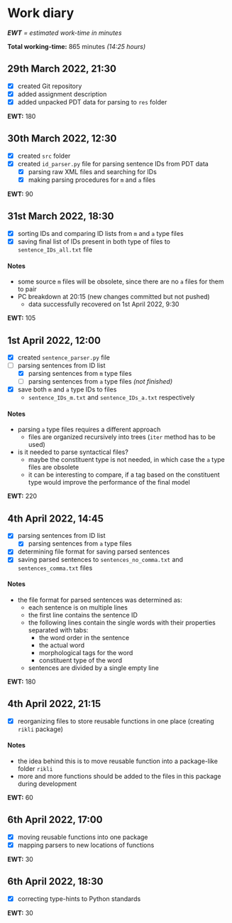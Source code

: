 # Work diary

***EWT** = estimated work-time in minutes*

**Total working-time:** 865 minutes *(14:25 hours)*

## 29th March 2022, 21:30

- [x] created Git repository
- [x] added assignment description
- [x] added unpacked PDT data for parsing to <code>res</code> folder

**EWT:** 180

## 30th March 2022, 12:30

- [x] created <code>src</code> folder
- [x] created <code>id_parser.py</code> file for parsing sentence IDs from PDT data
    - [x] parsing raw XML files and searching for IDs
    - [x] making parsing procedures for <code>m</code> and <code>a</code> files

**EWT:** 90

## 31st March 2022, 18:30

- [x] sorting IDs and comparing ID lists from <code>m</code> and <code>a</code> type files
- [x] saving final list of IDs present in both type of files to <code>sentence_IDs_all.txt</code> file

#### Notes

- some source <code>m</code> files will be obsolete, since there are no <code>a</code> files for them to pair
- PC breakdown at 20:15 (new changes committed but not pushed)
    - data successfully recovered on 1st April 2022, 9:30

**EWT:** 105

## 1st April 2022, 12:00

- [x] created <code>sentence_parser.py</code> file
- [ ] parsing sentences from ID list
    - [x] parsing sentences from <code>m</code> type files
    - [ ] parsing sentences from <code>a</code> type files *(not finished)*
- [x] save both <code>m</code> and <code>a</code> type IDs to files
    - <code>sentence_IDs_m.txt</code> and <code>sentence_IDs_a.txt</code> respectively

#### Notes

- parsing <code>a</code> type files requires a different approach
    - files are organized recursively into trees (<code>iter</code> method has to be used)
- is it needed to parse syntactical files?
    - maybe the constituent type is not needed, in which case the <code>a</code> type files are obsolete
    - it can be interesting to compare, if a tag based on the constituent type would improve the performance of the
      final model

**EWT:** 220

## 4th April 2022, 14:45

- [x] parsing sentences from ID list
    - [x] parsing sentences from <code>a</code> type files
- [x] determining file format for saving parsed sentences
- [x] saving parsed sentences to <code>sentences_no_comma.txt</code> and <code>sentences_comma.txt</code> files

#### Notes

- the file format for parsed sentences was determined as:
    - each sentence is on multiple lines
    - the first line contains the sentence ID
    - the following lines contain the single words with their properties separated with tabs:
        - the word order in the sentence
        - the actual word
        - morphological tags for the word
        - constituent type of the word
    - sentences are divided by a single empty line

**EWT:** 180

## 4th April 2022, 21:15

- [x] reorganizing files to store reusable functions in one place (creating <code>rikli</code> package)

#### Notes

- the idea behind this is to move reusable function into a package-like folder <code>rikli</code>
- more and more functions should be added to the files in this package during development

**EWT:** 60

## 6th April 2022, 17:00

- [x] moving reusable functions into one package
- [x] mapping parsers to new locations of functions

**EWT:** 30

## 6th April 2022, 18:30

- [x] correcting type-hints to Python standards

**EWT:** 30